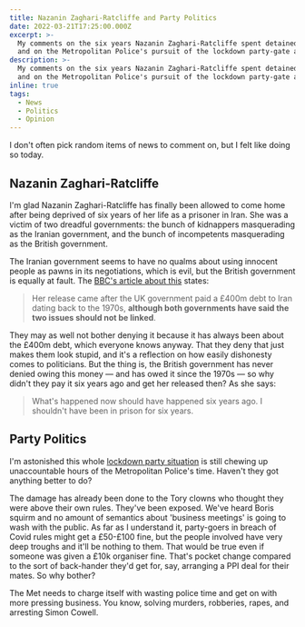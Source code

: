 ```yaml
---
title: Nazanin Zaghari-Ratcliffe and Party Politics
date: 2022-03-21T17:25:00.000Z
excerpt: >-
  My comments on the six years Nazanin Zaghari-Ratcliffe spent detained in Iran,
  and on the Metropolitan Police's pursuit of the lockdown party-gate affair.
description: >-
  My comments on the six years Nazanin Zaghari-Ratcliffe spent detained in Iran,
  and on the Metropolitan Police's pursuit of the lockdown party-gate affair.
inline: true
tags:
  - News
  - Politics
  - Opinion
---
```

I don't often pick random items of news to comment on, but I felt like doing so today.

## Nazanin Zaghari-Ratcliffe

I'm glad Nazanin Zaghari-Ratcliffe has finally been allowed to come home after being deprived of six years of her life as a prisoner in Iran. She was a victim of two dreadful governments: the bunch of kidnappers masquerading as the Iranian government, and the bunch of incompetents masquerading as the British government.

The Iranian government seems to have no qualms about using innocent people as pawns in its negotiations, which is evil, but the British government is equally at fault. The [BBC's article about this](https://www.bbc.co.uk/news/uk-60819018) states:

> Her release came after the UK government paid a £400m debt to Iran dating back to the 1970s, **although both governments have said the two issues should not be linked**.

They may as well not bother denying it because it has always been about the £400m debt, which everyone knows anyway. That they deny that just makes them look stupid, and it's a reflection on how easily dishonesty comes to politicians. But the thing is, the British government has never denied owing this money — and has owed it since the 1970s — so why didn't they pay it six years ago and get her released then? As she says:

> What's happened now should have happened six years ago. I shouldn't have been in prison for six years.

## Party Politics

I'm astonished this whole [lockdown party situation](https://www.bbc.co.uk/news/uk-politics-60827451) is still chewing up unaccountable hours of the Metropolitan Police's time. Haven't they got anything better to do?

The damage has already been done to the Tory clowns who thought they were above their own rules. They've been exposed. We've heard Boris squirm and no amount of semantics about 'business meetings' is going to wash with the public. As far as I understand it, party-goers in breach of Covid rules might get a £50-£100 fine, but the people involved have very deep troughs and it'll be nothing to them. That would be true even if someone was given a £10k organiser fine. That's pocket change compared to the sort of back-hander they'd get for, say, arranging a PPI deal for their mates. So why bother?

The Met needs to charge itself with wasting police time and get on with more pressing business. You know, solving murders, robberies, rapes, and arresting Simon Cowell.
